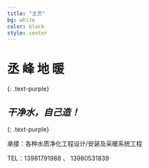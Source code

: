 ```yaml
---
title: "主页"
bg: white
color: black
style: center
---
```


# 丞 峰 地 暖
{: .text-purple}

<span class="fa-stack subtlecircle" style="font-size:100px; background:rgba(255,166,0,0.1)">
  <i class="fa fa-circle fa-stack-2x text-white"></i>
  <i class="fa fa-bicycle fa-stack-1x text-orange"></i>
</span>

## *干净水，自己造！*
{: .text-purple}


承接：各种水质净化工程设计/安装及采暖系统工程

TEL：13981791988 、 13980531839
